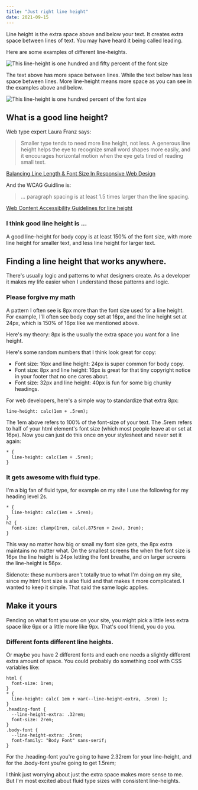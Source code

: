 ```yaml
---
title: "Just right line height"
date: 2021-09-15
---
```


Line height is the extra space above and below your text. It creates extra space between lines of text. You may have heard it being called leading.

Here are some examples of different line-heights.

![This line-height is one hundred and fifty percent of the font size](/static/images/line-height-one-hundred-fifty-percent.svg)

The text above has more space between lines. While the text below has less space between lines. More line-height means more space as you can see in the examples above and below.

![This line-height is one hundred percent of the font size](/static/images/line-height-one-hundred-percent.svg)

## What is a good line height?

Web type expert Laura Franz says: 
> Smaller type tends to need more line height, not less. A generous line height helps the eye to recognize small word shapes more easily, and it encourages horizontal motion when the eye gets tired of reading small text.

[Balancing Line Length & Font Size In Responsive Web Design](https://www.smashingmagazine.com/2014/09/balancing-line-length-font-size-responsive-web-design/#line-height-and-font-size)

And the WCAG Guidline is:
> ... paragraph spacing is at least 1.5 times larger than the line spacing.

[Web Content Accessibility Guidelines for line height](https://www.w3.org/WAI/WCAG21/Understanding/visual-presentation.html#:~:text=Line%20spacing%20(leading)%20is%20at%20least%20space-and-a-half%20within%20paragraphs%2C%20and%20paragraph%20spacing%20is%20at%20least%201.5%20times%20larger%20than%20the%20line%20spacing.)

### I think good line height is ...

A good line-height for body copy is at least 150% of the font size, with more line height for smaller text, and less line height for larger text.

## Finding a line height that works anywhere.

There's usually logic and patterns to what designers create. As a developer it makes my life easier when I understand those patterns and logic. 

### Please forgive my math

A pattern I often see is 8px more than the font size used for a line height. For example, I'll often see body copy set at 16px, and the line height set at 24px, which is 150% of 16px like we mentioned above.

Here's my theory: 8px is the usually the extra space you want for a line height.

Here's some random numbers that I think look great for copy:

- Font size: 16px and line height: 24px is super common for body copy.
- Font size: 8px and line height: 16px is great for that tiny copyright notice in your footer that no one cares about.
- Font size: 32px and line height: 40px is fun for some big chunky headings.

For web developers, here's a simple way to standardize that extra 8px: 
```
line-height: calc(1em + .5rem);
```

The 1em above refers to 100% of the font-size of  your text. The .5rem refers to half of your html element's font size (which most people leave at or set at 16px). Now you can just do this once on your stylesheet and never set it again:

```
* {
  line-height: calc(1em + .5rem);
} 
```

### It gets awesome with fluid type.

I'm a big fan of fluid type, for example on my site I use the following for my heading level 2s.

```
* {
  line-height: calc(1em + .5rem);
}
h2 {
  font-size: clamp(1rem, calc(.875rem + 2vw), 3rem);
}
```

This way no matter how big or small my font size gets, the 8px extra maintains no matter what. On the smallest screens the when the font size is 16px the line height is 24px letting the font breathe, and on larger screens the line-height is 56px.

Sidenote: these numbers aren't totally true to what I'm doing on my site, since my html font size is also fluid and that makes it more complicated. I wanted to keep it simple. That said the same logic applies.

## Make it yours

Pending on what font you use on your site, you might pick a little less extra space like 6px or a little more like 9px. That's cool friend, you do you.

### Different fonts different line heights.
Or maybe you have 2 different fonts and each one needs a slightly different extra amount of space. You could probably do something cool with CSS variables like: 

```
html {
  font-size: 1rem;
}
* {
  line-height: calc( 1em + var(--line-height-extra, .5rem) );
}
.heading-font {
  --line-height-extra: .32rem;
  font-size: 2rem;
}
.body-font {
  --line-height-extra: .5rem;
  font-family: "Body Font" sans-serif;
}
```

For the .heading-font you're going to have 2.32rem for your line-height, and for the .body-font you're going to get 1.5rem;

I think just worrying about just the extra space makes more sense to me. But I'm most excited about fluid type sizes with consistent line-heights.